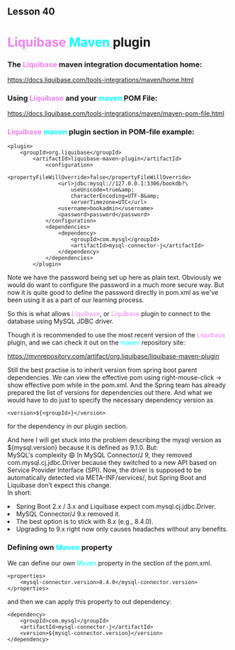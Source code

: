 ## Lesson 40 
#  <span style="color:violet">Liquibase</span> <span style="color:cyan">Maven</span> plugin

### The <span style="color:violet">Liquibase</span> maven integration documentation home:

https://docs.liquibase.com/tools-integrations/maven/home.html

### Using <span style="color:violet">Liquibase</span> and your <span style="color:cyan">maven</span> POM File:

https://docs.liquibase.com/tools-integrations/maven/maven-pom-file.html

### <span style="color:violet">Liquibase</span> <span style="color:cyan">maven</span> plugin section in POM-file example:

    <plugin>
        <groupId>org.liquibase</groupId>
		    <artifactId>liquibase-maven-plugin</artifactId>
				<configuration>
					<propertyFileWillOverride>false</propertyFileWillOverride>
					<url>jdbc:mysql://127.0.0.1:3306/bookdb?\
						useUnicode=true&amp;
						characterEncoding=UTF-8&amp;
						serverTimezone=UTC</url>
					<username>bookadmin</username>
					<password>password</password>
				</configuration>
				<dependencies>
					<dependency>
						<groupId>com.mysql</groupId>
						<artifactId>mysql-connector-j</artifactId>
					</dependency>
				</dependencies>
			</plugin>

Note we have the password being set up here as plain text. Obviously we would
do want to configure the password in a much more secure way.
But now it is quite good to define the password directly in pom.xml as
we've been using it as a part of our learning process.

So this is what allows <span style="color:violet">Liquibase</span>, or <span style="color:violet">Liquibase</span> plugin 
to connect to the database using MySQL JDBC driver.

Though it is recommended to use the most recent version of the <span style="color:violet">Liquibase</span> plugin,
and we can check it out on the <span style="color:cyan">maven</span> repository site:

https://mvnrepository.com/artifact/org.liquibase/liquibase-maven-plugin

Still the best practise is to inherit version from spring boot parent dependencies.
We can view the effective pom using right-mouse-click -> show effective pom 
while in the pom.xml.
And the Spring team has already prepared the list of versions for dependencies out there.
And what we would have to do just to specify the necessary dependency version as

    <version>${<groupId>}</version>

for the dependency in our plugin section.

And here I will get stuck into the problem describing the mysql version
as ${mysql.version} because it is defined as 9.1.0.
But:
<br>
MySQL's complexity 😄 In MySQL Connector/J 9, 
they removed com.mysql.cj.jdbc.Driver because 
they switched to a new API based on Service Provider Interface (SPI). 
Now, the driver is supposed to be automatically detected 
via META-INF/services/, but Spring Boot and Liquibase don’t expect this change.
<br>
In short:
<li>Spring Boot 2.x / 3.x and Liquibase expect com.mysql.cj.jdbc.Driver.
<li>MySQL Connector/J 9.x removed it.
<li>The best option is to stick with 8.x (e.g., 8.4.0).
<li>Upgrading to 9.x right now only causes headaches without any benefits.

### Defining own <span style="color:cyan">Maven</span> property

We can define our own <span style="color:cyan">Maven</span> property 
in the <properties> section of the pom.xml.

    <properties>
        <mysql-connector.version>8.4.0</mysql-connector.version>
    </properties>

and then we can apply this property to out dependency:

    <dependency>
        <groupId>com.mysql</groupId>
        <artifactId>mysql-connector-j</artifactId>
        <version>${mysql-connector.version}</version>
    </dependency>









